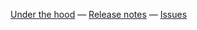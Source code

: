 [Under the hood](https://github.com/d-bl/TesseLaceD/tree/gh-pages/#how-its-made) — [Release notes](https://github.com/d-bl/TesseLaceD/releases/) — [Issues](https://github.com/d-bl/TesseLaceD/issues/)